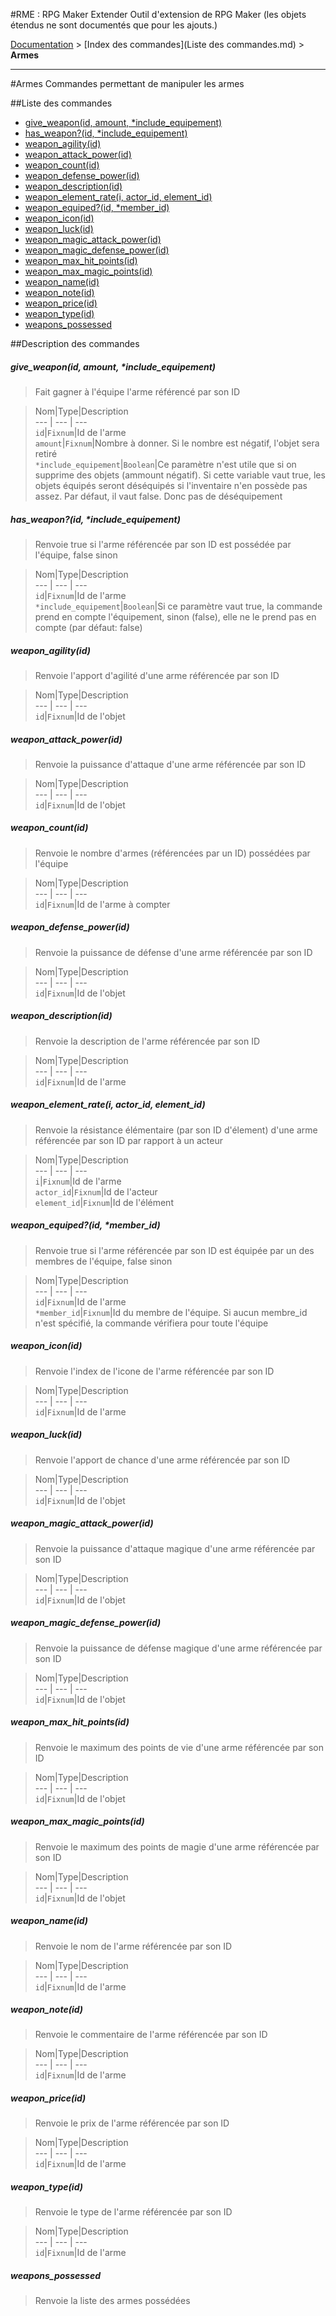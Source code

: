 #RME : RPG Maker Extender
Outil d'extension de RPG Maker (les objets étendus ne sont documentés que pour les ajouts.)

[Documentation](README.md) > [Index des commandes](Liste des commandes.md) > **Armes**  
- - -  
#Armes
Commandes permettant de manipuler les armes

##Liste des commandes
*    [give_weapon(id, amount, *include_equipement)](#give_weaponid-amount-include_equipement)
*    [has_weapon?(id, *include_equipement)](#has_weaponid-include_equipement)
*    [weapon_agility(id)](#weapon_agilityid)
*    [weapon_attack_power(id)](#weapon_attack_powerid)
*    [weapon_count(id)](#weapon_countid)
*    [weapon_defense_power(id)](#weapon_defense_powerid)
*    [weapon_description(id)](#weapon_descriptionid)
*    [weapon_element_rate(i, actor_id, element_id)](#weapon_element_ratei-actor_id-element_id)
*    [weapon_equiped?(id, *member_id)](#weapon_equipedid-member_id)
*    [weapon_icon(id)](#weapon_iconid)
*    [weapon_luck(id)](#weapon_luckid)
*    [weapon_magic_attack_power(id)](#weapon_magic_attack_powerid)
*    [weapon_magic_defense_power(id)](#weapon_magic_defense_powerid)
*    [weapon_max_hit_points(id)](#weapon_max_hit_pointsid)
*    [weapon_max_magic_points(id)](#weapon_max_magic_pointsid)
*    [weapon_name(id)](#weapon_nameid)
*    [weapon_note(id)](#weapon_noteid)
*    [weapon_price(id)](#weapon_priceid)
*    [weapon_type(id)](#weapon_typeid)
*    [weapons_possessed](#weapons_possessed)


##Description des commandes
##### give_weapon(id, amount, *include_equipement)

> Fait gagner à l'équipe l'arme référencé par son ID

  
> Nom|Type|Description  
--- | --- | ---  
`id`|`Fixnum`|Id de l'arme  
`amount`|`Fixnum`|Nombre à donner. Si le nombre est négatif, l'objet sera retiré  
`*include_equipement`|`Boolean`|Ce paramètre n'est utile que si on supprime des objets (ammount négatif). Si cette variable vaut true, les objets équipés seront déséquipés si l'inventaire n'en possède pas assez. Par défaut, il vaut false. Donc pas de déséquipement  


##### has_weapon?(id, *include_equipement)

> Renvoie true si l'arme référencée par son ID est possédée par l'équipe, false sinon

  
> Nom|Type|Description  
--- | --- | ---  
`id`|`Fixnum`|Id de l'arme  
`*include_equipement`|`Boolean`|Si ce paramètre vaut true, la commande prend en compte l'équipement, sinon (false), elle ne le prend pas en compte (par défaut: false)  


##### weapon_agility(id)

> Renvoie l'apport d'agilité d'une arme référencée par son ID

  
> Nom|Type|Description  
--- | --- | ---  
`id`|`Fixnum`|Id de l'objet  


##### weapon_attack_power(id)

> Renvoie la puissance d'attaque d'une arme référencée par son ID

  
> Nom|Type|Description  
--- | --- | ---  
`id`|`Fixnum`|Id de l'objet  


##### weapon_count(id)

> Renvoie le nombre d'armes (référencées par un ID) possédées par l'équipe

  
> Nom|Type|Description  
--- | --- | ---  
`id`|`Fixnum`|Id de l'arme à compter  


##### weapon_defense_power(id)

> Renvoie la puissance de défense d'une arme référencée par son ID

  
> Nom|Type|Description  
--- | --- | ---  
`id`|`Fixnum`|Id de l'objet  


##### weapon_description(id)

> Renvoie la description de l'arme référencée par son ID

  
> Nom|Type|Description  
--- | --- | ---  
`id`|`Fixnum`|Id de l'arme  


##### weapon_element_rate(i, actor_id, element_id)

> Renvoie la résistance élémentaire (par son ID d'élement) d'une arme référencée par son ID par rapport à un acteur

  
> Nom|Type|Description  
--- | --- | ---  
`i`|`Fixnum`|Id de l'arme  
`actor_id`|`Fixnum`|Id de l'acteur  
`element_id`|`Fixnum`|Id de l'élément  


##### weapon_equiped?(id, *member_id)

> Renvoie true si l'arme référencée par son ID est équipée par un des membres de l'équipe, false sinon

  
> Nom|Type|Description  
--- | --- | ---  
`id`|`Fixnum`|Id de l'arme  
`*member_id`|`Fixnum`|Id du membre de l'équipe. Si aucun membre_id n'est spécifié, la commande vérifiera pour toute l'équipe   


##### weapon_icon(id)

> Renvoie l'index de l'icone de l'arme référencée par son ID

  
> Nom|Type|Description  
--- | --- | ---  
`id`|`Fixnum`|Id de l'arme  


##### weapon_luck(id)

> Renvoie l'apport de chance d'une arme référencée par son ID

  
> Nom|Type|Description  
--- | --- | ---  
`id`|`Fixnum`|Id de l'objet  


##### weapon_magic_attack_power(id)

> Renvoie la puissance d'attaque magique d'une arme référencée par son ID

  
> Nom|Type|Description  
--- | --- | ---  
`id`|`Fixnum`|Id de l'objet  


##### weapon_magic_defense_power(id)

> Renvoie la puissance de défense magique d'une arme référencée par son ID

  
> Nom|Type|Description  
--- | --- | ---  
`id`|`Fixnum`|Id de l'objet  


##### weapon_max_hit_points(id)

> Renvoie le maximum des points de vie d'une arme référencée par son ID

  
> Nom|Type|Description  
--- | --- | ---  
`id`|`Fixnum`|Id de l'objet  


##### weapon_max_magic_points(id)

> Renvoie le maximum des points de magie d'une arme référencée par son ID

  
> Nom|Type|Description  
--- | --- | ---  
`id`|`Fixnum`|Id de l'objet  


##### weapon_name(id)

> Renvoie le nom de l'arme référencée par son ID

  
> Nom|Type|Description  
--- | --- | ---  
`id`|`Fixnum`|Id de l'arme  


##### weapon_note(id)

> Renvoie le commentaire de l'arme référencée par son ID

  
> Nom|Type|Description  
--- | --- | ---  
`id`|`Fixnum`|Id de l'arme  


##### weapon_price(id)

> Renvoie le prix de l'arme référencée par son ID

  
> Nom|Type|Description  
--- | --- | ---  
`id`|`Fixnum`|Id de l'arme  


##### weapon_type(id)

> Renvoie le type de l'arme référencée par son ID

  
> Nom|Type|Description  
--- | --- | ---  
`id`|`Fixnum`|Id de l'arme  


##### weapons_possessed

> Renvoie la liste des armes possédées

  
> 

